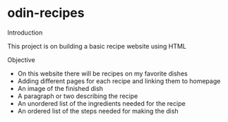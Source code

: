 # odin-recipes
Introduction

This project is on building a basic recipe website using HTML

Objective

   * On this website there will be recipes on my favorite dishes
   * Adding different pages for each recipe and linking them to homepage
   * An image of the finished dish
   * A paragraph or two describing the recipe
   * An unordered list of the ingredients needed for the recipe 
   * An ordered list of the steps needed for making the dish

